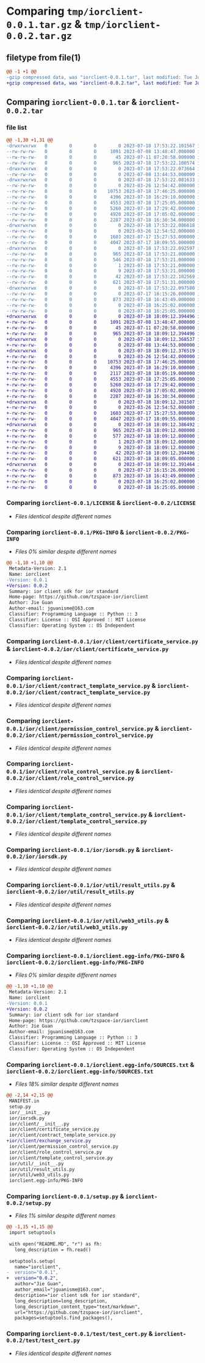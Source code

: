 # Comparing `tmp/iorclient-0.0.1.tar.gz` & `tmp/iorclient-0.0.2.tar.gz`

## filetype from file(1)

```diff
@@ -1 +1 @@
-gzip compressed data, was "iorclient-0.0.1.tar", last modified: Tue Jul 18 17:53:22 2023, max compression
+gzip compressed data, was "iorclient-0.0.2.tar", last modified: Tue Jul 18 18:09:12 2023, max compression
```

## Comparing `iorclient-0.0.1.tar` & `iorclient-0.0.2.tar`

### file list

```diff
@@ -1,30 +1,31 @@
-drwxrwxrwx   0        0        0        0 2023-07-18 17:53:22.101567 iorclient-0.0.1/
--rw-rw-rw-   0        0        0     1091 2023-07-08 13:48:47.000000 iorclient-0.0.1/LICENSE
--rw-rw-rw-   0        0        0       45 2023-07-11 07:20:58.000000 iorclient-0.0.1/MANIFEST.in
--rw-rw-rw-   0        0        0      965 2023-07-18 17:53:22.100574 iorclient-0.0.1/PKG-INFO
-drwxrwxrwx   0        0        0        0 2023-07-18 17:53:22.073664 iorclient-0.0.1/ior/
--rw-rw-rw-   0        0        0        0 2023-07-08 13:44:53.000000 iorclient-0.0.1/ior/__init__.py
-drwxrwxrwx   0        0        0        0 2023-07-18 17:53:22.081633 iorclient-0.0.1/ior/client/
--rw-rw-rw-   0        0        0        0 2023-03-26 12:54:42.000000 iorclient-0.0.1/ior/client/__init__.py
--rw-rw-rw-   0        0        0    10753 2023-07-18 17:46:25.000000 iorclient-0.0.1/ior/client/certificate_service.py
--rw-rw-rw-   0        0        0     4396 2023-07-18 16:29:10.000000 iorclient-0.0.1/ior/client/contract_template_service.py
--rw-rw-rw-   0        0        0     4553 2023-07-18 17:25:05.000000 iorclient-0.0.1/ior/client/permission_control_service.py
--rw-rw-rw-   0        0        0     5260 2023-07-18 17:29:42.000000 iorclient-0.0.1/ior/client/role_control_service.py
--rw-rw-rw-   0        0        0     4920 2023-07-18 17:05:02.000000 iorclient-0.0.1/ior/client/template_control_service.py
--rw-rw-rw-   0        0        0     2287 2023-07-18 16:30:34.000000 iorclient-0.0.1/ior/iorsdk.py
-drwxrwxrwx   0        0        0        0 2023-07-18 17:53:22.086618 iorclient-0.0.1/ior/util/
--rw-rw-rw-   0        0        0        0 2023-03-26 12:54:52.000000 iorclient-0.0.1/ior/util/__init__.py
--rw-rw-rw-   0        0        0     1603 2023-07-17 15:27:53.000000 iorclient-0.0.1/ior/util/result_utils.py
--rw-rw-rw-   0        0        0     4047 2023-07-17 18:09:55.000000 iorclient-0.0.1/ior/util/web3_utils.py
-drwxrwxrwx   0        0        0        0 2023-07-18 17:53:22.092597 iorclient-0.0.1/iorclient.egg-info/
--rw-rw-rw-   0        0        0      965 2023-07-18 17:53:21.000000 iorclient-0.0.1/iorclient.egg-info/PKG-INFO
--rw-rw-rw-   0        0        0      546 2023-07-18 17:53:21.000000 iorclient-0.0.1/iorclient.egg-info/SOURCES.txt
--rw-rw-rw-   0        0        0        1 2023-07-18 17:53:21.000000 iorclient-0.0.1/iorclient.egg-info/dependency_links.txt
--rw-rw-rw-   0        0        0        9 2023-07-18 17:53:21.000000 iorclient-0.0.1/iorclient.egg-info/top_level.txt
--rw-rw-rw-   0        0        0       42 2023-07-18 17:53:22.102569 iorclient-0.0.1/setup.cfg
--rw-rw-rw-   0        0        0      621 2023-07-18 17:51:31.000000 iorclient-0.0.1/setup.py
-drwxrwxrwx   0        0        0        0 2023-07-18 17:53:22.097580 iorclient-0.0.1/test/
--rw-rw-rw-   0        0        0        0 2023-07-17 16:15:26.000000 iorclient-0.0.1/test/__init__.py
--rw-rw-rw-   0        0        0      873 2023-07-18 16:43:49.000000 iorclient-0.0.1/test/test_cert.py
--rw-rw-rw-   0        0        0        0 2023-07-18 16:25:02.000000 iorclient-0.0.1/test/test_role.py
--rw-rw-rw-   0        0        0        0 2023-07-18 16:25:05.000000 iorclient-0.0.1/test/test_template.py
+drwxrwxrwx   0        0        0        0 2023-07-18 18:09:12.394496 iorclient-0.0.2/
+-rw-rw-rw-   0        0        0     1091 2023-07-08 13:48:47.000000 iorclient-0.0.2/LICENSE
+-rw-rw-rw-   0        0        0       45 2023-07-11 07:20:58.000000 iorclient-0.0.2/MANIFEST.in
+-rw-rw-rw-   0        0        0      965 2023-07-18 18:09:12.394496 iorclient-0.0.2/PKG-INFO
+drwxrwxrwx   0        0        0        0 2023-07-18 18:09:12.368537 iorclient-0.0.2/ior/
+-rw-rw-rw-   0        0        0        0 2023-07-08 13:44:53.000000 iorclient-0.0.2/ior/__init__.py
+drwxrwxrwx   0        0        0        0 2023-07-18 18:09:12.376519 iorclient-0.0.2/ior/client/
+-rw-rw-rw-   0        0        0        0 2023-03-26 12:54:42.000000 iorclient-0.0.2/ior/client/__init__.py
+-rw-rw-rw-   0        0        0    10753 2023-07-18 17:46:25.000000 iorclient-0.0.2/ior/client/certificate_service.py
+-rw-rw-rw-   0        0        0     4396 2023-07-18 16:29:10.000000 iorclient-0.0.2/ior/client/contract_template_service.py
+-rw-rw-rw-   0        0        0     2117 2023-07-18 18:05:19.000000 iorclient-0.0.2/ior/client/exchange_service.py
+-rw-rw-rw-   0        0        0     4553 2023-07-18 17:25:05.000000 iorclient-0.0.2/ior/client/permission_control_service.py
+-rw-rw-rw-   0        0        0     5260 2023-07-18 17:29:42.000000 iorclient-0.0.2/ior/client/role_control_service.py
+-rw-rw-rw-   0        0        0     4920 2023-07-18 17:05:02.000000 iorclient-0.0.2/ior/client/template_control_service.py
+-rw-rw-rw-   0        0        0     2287 2023-07-18 16:30:34.000000 iorclient-0.0.2/ior/iorsdk.py
+drwxrwxrwx   0        0        0        0 2023-07-18 18:09:12.381507 iorclient-0.0.2/ior/util/
+-rw-rw-rw-   0        0        0        0 2023-03-26 12:54:52.000000 iorclient-0.0.2/ior/util/__init__.py
+-rw-rw-rw-   0        0        0     1603 2023-07-17 15:27:53.000000 iorclient-0.0.2/ior/util/result_utils.py
+-rw-rw-rw-   0        0        0     4047 2023-07-17 18:09:55.000000 iorclient-0.0.2/ior/util/web3_utils.py
+drwxrwxrwx   0        0        0        0 2023-07-18 18:09:12.386492 iorclient-0.0.2/iorclient.egg-info/
+-rw-rw-rw-   0        0        0      965 2023-07-18 18:09:12.000000 iorclient-0.0.2/iorclient.egg-info/PKG-INFO
+-rw-rw-rw-   0        0        0      577 2023-07-18 18:09:12.000000 iorclient-0.0.2/iorclient.egg-info/SOURCES.txt
+-rw-rw-rw-   0        0        0        1 2023-07-18 18:09:12.000000 iorclient-0.0.2/iorclient.egg-info/dependency_links.txt
+-rw-rw-rw-   0        0        0        9 2023-07-18 18:09:12.000000 iorclient-0.0.2/iorclient.egg-info/top_level.txt
+-rw-rw-rw-   0        0        0       42 2023-07-18 18:09:12.394496 iorclient-0.0.2/setup.cfg
+-rw-rw-rw-   0        0        0      621 2023-07-18 18:09:05.000000 iorclient-0.0.2/setup.py
+drwxrwxrwx   0        0        0        0 2023-07-18 18:09:12.391464 iorclient-0.0.2/test/
+-rw-rw-rw-   0        0        0        0 2023-07-17 16:15:26.000000 iorclient-0.0.2/test/__init__.py
+-rw-rw-rw-   0        0        0      873 2023-07-18 16:43:49.000000 iorclient-0.0.2/test/test_cert.py
+-rw-rw-rw-   0        0        0        0 2023-07-18 16:25:02.000000 iorclient-0.0.2/test/test_role.py
+-rw-rw-rw-   0        0        0        0 2023-07-18 16:25:05.000000 iorclient-0.0.2/test/test_template.py
```

### Comparing `iorclient-0.0.1/LICENSE` & `iorclient-0.0.2/LICENSE`

 * *Files identical despite different names*

### Comparing `iorclient-0.0.1/PKG-INFO` & `iorclient-0.0.2/PKG-INFO`

 * *Files 0% similar despite different names*

```diff
@@ -1,10 +1,10 @@
 Metadata-Version: 2.1
 Name: iorclient
-Version: 0.0.1
+Version: 0.0.2
 Summary: ior client sdk for ior standard
 Home-page: https://github.com/tzspace-ior/iorclient
 Author: Jie Guan
 Author-email: jguanisme@163.com
 Classifier: Programming Language :: Python :: 3
 Classifier: License :: OSI Approved :: MIT License
 Classifier: Operating System :: OS Independent
```

### Comparing `iorclient-0.0.1/ior/client/certificate_service.py` & `iorclient-0.0.2/ior/client/certificate_service.py`

 * *Files identical despite different names*

### Comparing `iorclient-0.0.1/ior/client/contract_template_service.py` & `iorclient-0.0.2/ior/client/contract_template_service.py`

 * *Files identical despite different names*

### Comparing `iorclient-0.0.1/ior/client/permission_control_service.py` & `iorclient-0.0.2/ior/client/permission_control_service.py`

 * *Files identical despite different names*

### Comparing `iorclient-0.0.1/ior/client/role_control_service.py` & `iorclient-0.0.2/ior/client/role_control_service.py`

 * *Files identical despite different names*

### Comparing `iorclient-0.0.1/ior/client/template_control_service.py` & `iorclient-0.0.2/ior/client/template_control_service.py`

 * *Files identical despite different names*

### Comparing `iorclient-0.0.1/ior/iorsdk.py` & `iorclient-0.0.2/ior/iorsdk.py`

 * *Files identical despite different names*

### Comparing `iorclient-0.0.1/ior/util/result_utils.py` & `iorclient-0.0.2/ior/util/result_utils.py`

 * *Files identical despite different names*

### Comparing `iorclient-0.0.1/ior/util/web3_utils.py` & `iorclient-0.0.2/ior/util/web3_utils.py`

 * *Files identical despite different names*

### Comparing `iorclient-0.0.1/iorclient.egg-info/PKG-INFO` & `iorclient-0.0.2/iorclient.egg-info/PKG-INFO`

 * *Files 0% similar despite different names*

```diff
@@ -1,10 +1,10 @@
 Metadata-Version: 2.1
 Name: iorclient
-Version: 0.0.1
+Version: 0.0.2
 Summary: ior client sdk for ior standard
 Home-page: https://github.com/tzspace-ior/iorclient
 Author: Jie Guan
 Author-email: jguanisme@163.com
 Classifier: Programming Language :: Python :: 3
 Classifier: License :: OSI Approved :: MIT License
 Classifier: Operating System :: OS Independent
```

### Comparing `iorclient-0.0.1/iorclient.egg-info/SOURCES.txt` & `iorclient-0.0.2/iorclient.egg-info/SOURCES.txt`

 * *Files 18% similar despite different names*

```diff
@@ -2,14 +2,15 @@
 MANIFEST.in
 setup.py
 ior/__init__.py
 ior/iorsdk.py
 ior/client/__init__.py
 ior/client/certificate_service.py
 ior/client/contract_template_service.py
+ior/client/exchange_service.py
 ior/client/permission_control_service.py
 ior/client/role_control_service.py
 ior/client/template_control_service.py
 ior/util/__init__.py
 ior/util/result_utils.py
 ior/util/web3_utils.py
 iorclient.egg-info/PKG-INFO
```

### Comparing `iorclient-0.0.1/setup.py` & `iorclient-0.0.2/setup.py`

 * *Files 1% similar despite different names*

```diff
@@ -1,15 +1,15 @@
 import setuptools
 
 with open("README.MD", "r") as fh:
   long_description = fh.read()
 
 setuptools.setup(
   name="iorclient",
-  version="0.0.1",
+  version="0.0.2",
   author="Jie Guan",
   author_email="jguanisme@163.com",
   description="ior client sdk for ior standard",
   long_description=long_description,
   long_description_content_type="text/markdown",
   url="https://github.com/tzspace-ior/iorclient",
   packages=setuptools.find_packages(),
```

### Comparing `iorclient-0.0.1/test/test_cert.py` & `iorclient-0.0.2/test/test_cert.py`

 * *Files identical despite different names*

